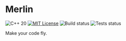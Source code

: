 # Merlin
![C++ 20](https://img.shields.io/badge/c++-20-red)
[![MIT License](https://img.shields.io/badge/License-MIT-informational)](LICENSE)
![Build status](https://github.com/EricLBuehler/merlin/actions/workflows/build.yml/badge.svg)
![Tests status](https://github.com/EricLBuehler/merlin/actions/workflows/test.yml/badge.svg)

Make your code fly.
